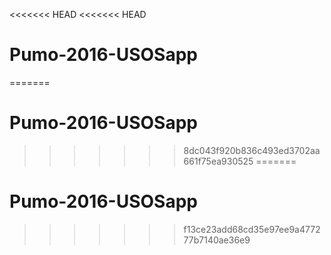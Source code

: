 <<<<<<< HEAD
<<<<<<< HEAD
# Pumo-2016-USOSapp
=======
# Pumo-2016-USOSapp
>>>>>>> 8dc043f920b836c493ed3702aa661f75ea930525
=======
# Pumo-2016-USOSapp
>>>>>>> f13ce23add68cd35e97ee9a477277b7140ae36e9
